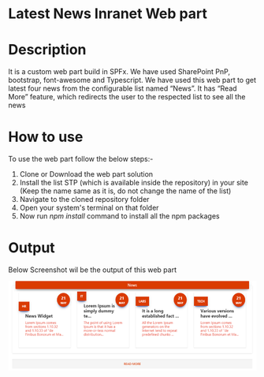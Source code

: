 # Latest News Inranet Web part
# Description
It is a custom web part build in SPFx. We have used SharePoint PnP, bootstrap, font-awesome and Typescript. We have used this web part to get latest four news from the configurable list named “News”. It has “Read More” feature, which redirects the user to the respected list to see all the news
# How to use
To use the web part follow the below steps:-
1) Clone or Download the web part solution
2) Install the list STP (which is available inside the repository) in your site (Keep the name same as it is, do not change the name of the list)
3) Navigate to the cloned repository folder
4) Open your system's terminal on that folder
5) Now run *npm install* command to install all the npm packages
# Output
Below Screenshot wil be the output of this web part

![Image of Yaktocat](https://github.com/mindlabco/Latest-News-Inranet-Web-part/blob/master/Latest-News.png)
